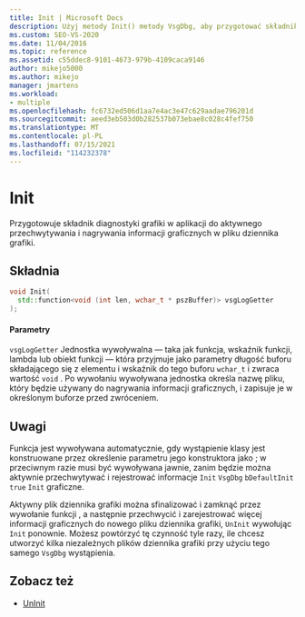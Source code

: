 ```yaml
---
title: Init | Microsoft Docs
description: Użyj metody Init() metody VsgDbg, aby przygotować składnik w aplikacji diagnostyki grafiki do rejestrować informacje graficzne.
ms.custom: SEO-VS-2020
ms.date: 11/04/2016
ms.topic: reference
ms.assetid: c55ddec8-9101-4673-979b-4109caca9146
author: mikejo5000
ms.author: mikejo
manager: jmartens
ms.workload:
- multiple
ms.openlocfilehash: fc6732ed506d1aa7e4ac3e47c629aadae796201d
ms.sourcegitcommit: aeed3eb503d0b282537b073ebae8c028c4fef750
ms.translationtype: MT
ms.contentlocale: pl-PL
ms.lasthandoff: 07/15/2021
ms.locfileid: "114232378"
---
```

# <a name="init"></a>Init
Przygotowuje składnik diagnostyki grafiki w aplikacji do aktywnego przechwytywania i nagrywania informacji graficznych w pliku dziennika grafiki.

## <a name="syntax"></a>Składnia

```C++
void Init(
  std::function<void (int len, wchar_t * pszBuffer)> vsgLogGetter
);
```

#### <a name="parameters"></a>Parametry
 `vsgLogGetter` Jednostka wywoływalna — taka jak funkcja, wskaźnik funkcji, lambda lub obiekt funkcji — która przyjmuje jako parametry długość buforu składającego się z elementu i wskaźnik do tego buforu `wchar_t` i zwraca wartość `void` . Po wywołaniu wywoływana jednostka określa nazwę pliku, który będzie używany do nagrywania informacji graficznych, i zapisuje je w określonym buforze przed zwróceniem.

## <a name="remarks"></a>Uwagi
 Funkcja jest wywoływana automatycznie, gdy wystąpienie klasy jest konstruowane przez określenie parametru jego konstruktora jako ; w przeciwnym razie musi być wywoływana jawnie, zanim będzie można aktywnie przechwytywać i rejestrować informacje `Init` `VsgDbg` `bDefaultInit` `true` `Init` graficzne.

 Aktywny plik dziennika grafiki można sfinalizować i zamknąć przez wywołanie funkcji , a następnie przechwycić i zarejestrować więcej informacji graficznych do nowego pliku dziennika grafiki, `UnInit` wywołując `Init` ponownie. Możesz powtórzyć tę czynność tyle razy, ile chcesz utworzyć kilka niezależnych plików dziennika grafiki przy użyciu tego samego `VsgDbg` wystąpienia.

## <a name="see-also"></a>Zobacz też
- [UnInit](init.md)